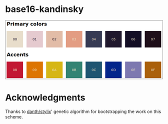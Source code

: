 # base16-kandinsky

![scheme](scheme.jpg)

# Acknowledgments

Thanks to [danth/stylix](https://github.com/danth/stylix)' genetic algorithm for bootstrapping the work on this scheme.
